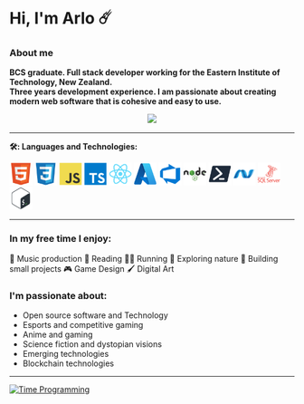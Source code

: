 # Hi, I'm Arlo ☄️

### About me
**BCS graduate. Full stack developer working for the Eastern Institute of Technology, New Zealand.**  
**Three years development experience. I am passionate about creating modern web software that is cohesive and easy to use.** 

<div  align="center">
  <a href="https://linkedin.com/in/arlo-wotherspoon">
    <img src="https://img.shields.io/badge/LinkedIn-blue?logo=linkedin&logoColor=white&style=for-the-badge">
  </a>
</div>

---

**🛠️: Languages and Technologies:**
<div>
  <img src="https://github.com/devicons/devicon/blob/master/icons/html5/html5-original.svg" title="HTML5" alt="HTML5" width="40" height="40"/>
  <img src="https://github.com/devicons/devicon/blob/master/icons/css3/css3-original.svg" title="CSS" alt="CSS" width="40" height="40" />
  <img src="https://github.com/devicons/devicon/blob/master/icons/javascript/javascript-original.svg" title="JavaScript" alt="JavaScript" width="40" height="40" />
  <img src="https://github.com/devicons/devicon/blob/master/icons/typescript/typescript-original.svg" title="TypeScript" alt="TypeScript" width="40" height="40" />
  <img src="https://github.com/devicons/devicon/blob/master/icons/react/react-original.svg" title="React" alt="React" width="40" height="40" />
  <img src="https://github.com/devicons/devicon/blob/master/icons/azure/azure-original.svg" title="Azure" alt="Azure" width="40" height="40" />
  <img src="https://github.com/devicons/devicon/blob/master/icons/azuredevops/azuredevops-plain.svg" title="Azure DevOps" alt="Azure DevOps" width="40" height="40" />
  <img src="https://github.com/devicons/devicon/blob/master/icons/nodejs/nodejs-original-wordmark.svg" title="NodeJS" alt="NodeJS" width="40" height="40" />
  <img src="https://github.com/devicons/devicon/blob/master/icons/powershell/powershell-plain.svg" title="PowerShell" alt="PowerShell" width="40" height="40" />
  <img src="https://github.com/devicons/devicon/blob/master/icons/dot-net/dot-net-original.svg" title=".NET" alt=".NET" width="40" height="40" />
  <img src="https://github.com/devicons/devicon/blob/master/icons/microsoftsqlserver/microsoftsqlserver-plain-wordmark.svg" title="MSSQL" alt="MSSQL" width="40" height="40" />
  <img src="https://github.com/devicons/devicon/blob/master/icons/bash/bash-original.svg" title="Bash" alt="Bash" width="40" height="40" />
</div>

---

### In my free time I enjoy:

🎵 Music production
📙 Reading
🏃‍♂️ Running
🌲 Exploring nature
🧰 Building small projects
🎮 Game Design
🖌️ Digital Art

### I'm passionate about:

- Open source software and Technology
- Esports and competitive gaming
- Anime and gaming
- Science fiction and dystopian visions
- Emerging technologies
- Blockchain technologies

---

[![Time Programming](https://wakatime.com/badge/user/4b403875-2abb-4659-950b-05b75013fac7.svg)](https://wakatime.com/@4b403875-2abb-4659-950b-05b75013fac7?style=plastic)
